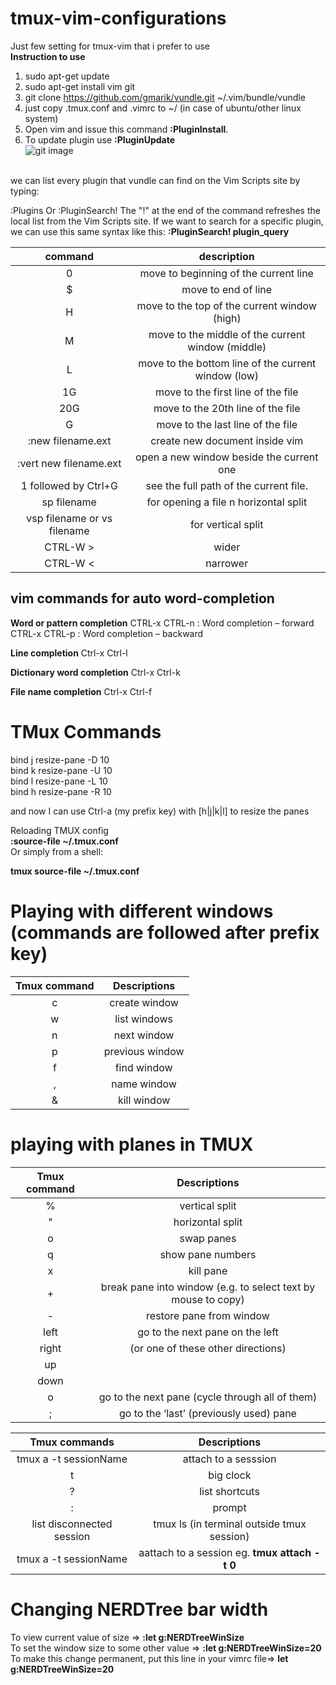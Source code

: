 # tmux-vim-configurations
Just few setting for tmux-vim that i prefer to use <br/>
**Instruction to use**<br/>
1. sudo apt-get update <br/>
2. sudo apt-get install vim git <br/>
3. git clone https://github.com/gmarik/vundle.git ~/.vim/bundle/vundle<br/>
4. just copy .tmux.conf and .vimrc to ~/ (in case of ubuntu/other linux system)<br/>
5. Open vim and issue this command **:PluginInstall**.<br/>
6. To update plugin use **:PluginUpdate**<br/>
![git image](https://cloud.githubusercontent.com/assets/6240777/18878664/17b3ae8e-84ef-11e6-85fe-3de97dd2d5fa.png)

<br/>we can list every plugin that vundle can find on the Vim Scripts site by typing:

:Plugins
Or
:PluginSearch!
The "!" at the end of the command refreshes the local list from the Vim Scripts site.
If we want to search for a specific plugin, we can use this same syntax like this: **:PluginSearch! plugin_query**

command | 	description
:--------------------:|:-------------------------------------------------------------:
0 	   |move to beginning of the current line
$ 	|move to end of line
H 	|move to the top of the current window (high)
M 	|move to the middle of the current window (middle)
L 	|move to the bottom line of the current window (low)
1G 	|move to the first line of the file
20G 	|move to the 20th line of the file
G 	|move to the last line of the file
:new filename.ext|create new document inside vim
:vert new filename.ext|open a new window beside the current one
1 followed by Ctrl+G| see the full path of the current file. 
sp filename | for opening a file n horizontal split
vsp filename or vs filename | for vertical split
CTRL-W > | wider
CTRL-W < | narrower

## vim commands for auto word-completion

**Word or pattern completion**
CTRL-x CTRL-n : Word completion – forward <br/>
CTRL-x CTRL-p : Word completion – backward<br/>

**Line completion**
Ctrl-x Ctrl-l

**Dictionary word completion**
Ctrl-x Ctrl-k

**File name completion**
Ctrl-x Ctrl-f

# TMux Commands
bind j resize-pane -D 10 <br/>
bind k resize-pane -U 10 <br/>
bind l resize-pane -L 10 <br/>
bind h resize-pane -R 10 <br/>

and now I can use Ctrl-a (my prefix key) with [h|j|k|l] to resize the panes

Reloading TMUX config<br/>
**:source-file ~/.tmux.conf**<br/>
Or simply from a shell:<br/>

**tmux source-file ~/.tmux.conf**

# Playing with different windows (commands are followed after prefix key)
Tmux command| Descriptions
:----------:|:---------------------------------------:
c|   create window <br/>
w|   list windows <br/>
n|   next window <br/>
p|   previous window <br/>
f|   find window <br/>
,|   name window <br/>
&|  kill window

# playing with planes in TMUX
Tmux command| Descriptions                                                     
:----------:|:---------------------------------------:        
%  |vertical split
"  |horizontal split
o  |swap panes
q  |show pane numbers
x  |kill pane
+  |break pane into window (e.g. to select text by mouse to copy)
-  |restore pane from window
left|       go to the next pane on the left
right|      (or one of these other directions)
up|
down|
o |         go to the next pane (cycle through all of them)
;  |        go to the ‘last’ (previously used) pane

Tmux  commands             | Descriptions 
:-------------------------:|:-----------------------------------------:
tmux a -t sessionName | attach to a sesssion 
t  |big clock
?  |list shortcuts
:  |prompt
list disconnected session| tmux ls (in terminal outside tmux session)
tmux a -t sessionName | aattach to a session eg.  **tmux attach -t 0**
# Changing NERDTree bar width
To view current value of size => **:let g:NERDTreeWinSize**<br/>
To set the window size to some other value => **:let g:NERDTreeWinSize=20**<br/>
To make this change permanent, put this line in your vimrc file=> **let g:NERDTreeWinSize=20**
